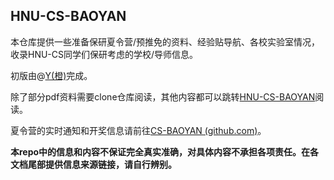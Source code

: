 ## HNU-CS-BAOYAN

本仓库提供一些准备保研夏令营/预推免的资料、经验贴导航、各校实验室情况，收录HNU-CS同学们保研考虑的学校/导师信息。

初版由@[Y(橙)](https://github.com/A-Y-1)完成。

除了部分pdf资料需要clone仓库阅读，其他内容都可以跳转[HNU-CS-BAOYAN](https://y-s-organization.gitbook.io/hnu-cs-baoyan/)阅读。

夏令营的实时通知和开奖信息请前往[CS-BAOYAN (github.com)](https://github.com/CS-BAOYAN)。

**本repo中的信息和内容不保证完全真实准确，对具体内容不承担各项责任。在各文档尾部提供信息来源链接，请自行辨别。**





